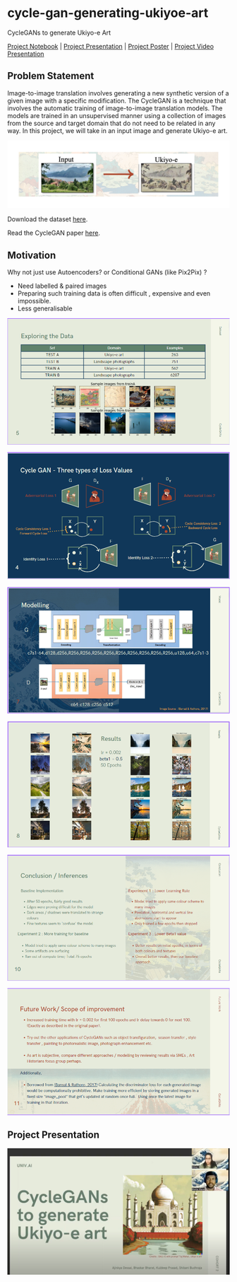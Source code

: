 # cycle-gan-generating-ukiyoe-art
CycleGANs to generate Ukiyo-e Art

[Project Notebook](https://colab.research.google.com/drive/1SljAM52fu1ZmW2LJc3Hoq5PpVAXQPvpM?usp=sharing) | [Project Presentation](https://drive.google.com/file/d/1yYP2Y22v2nWPcPaygBM5MaAWIyR8G_RD/view?usp=sharing)  | [Project Poster](https://drive.google.com/file/d/1TVO_Sf3i9OWk3FhskLIWxXRCYyrIkaZY/view?usp=sharing)  | [Project Video Presentation](https://drive.google.com/file/d/1QJ79OLgbd-4E5_kyHp9Sebvb1ydVhX5L/view?usp=sharing)

## Problem Statement

Image-to-image translation involves generating a new synthetic version of a given image with a specific modification. The CycleGAN is a technique that involves the automatic training of image-to-image translation models. The models are trained in an unsupervised manner using a collection of images from the source and target domain that do not need to be related in any way. In this project, we will take in an input image and generate Ukiyo-e art.

![input_to_output](https://github.com/bhaskarbharat/cycle-gan-generating-ukiyoe-art/raw/main/images/input_to_output.png)

Download the dataset [here](https://people.eecs.berkeley.edu/~taesung_park/CycleGAN/datasets/ukiyoe2photo.zip).

Read the CycleGAN paper [here](https://www.cs.cmu.edu/~junyanz/projects/CycleGAN/CycleGAN.pdf).

## Motivation

Why not just use Autoencoders? or Conditional GANs (like Pix2Pix) ?
- Need labelled & paired images
- Preparing such training data is often difficult , expensive and even impossible. 
- Less generalisable

![dataset](https://github.com/bhaskarbharat/cycle-gan-generating-ukiyoe-art/raw/main/images/dataset.png)

![cycleGAN_losses](https://github.com/bhaskarbharat/cycle-gan-generating-ukiyoe-art/raw/main/images/cycleGAN_losses.png)

![model_architecture](https://github.com/bhaskarbharat/cycle-gan-generating-ukiyoe-art/raw/main/images/model_architecture.png)

![results](https://github.com/bhaskarbharat/cycle-gan-generating-ukiyoe-art/raw/main/images/results.png)

![conclusions](https://github.com/bhaskarbharat/cycle-gan-generating-ukiyoe-art/raw/main/images/conclusions.png)

![future_work](https://github.com/bhaskarbharat/cycle-gan-generating-ukiyoe-art/raw/main/images/future_work.png)

## Project Presentation
[![project presentation](https://github.com/bhaskarbharat/cycle-gan-generating-ukiyoe-art/raw/main/images/video_screenshot.png)](https://drive.google.com/file/d/1QJ79OLgbd-4E5_kyHp9Sebvb1ydVhX5L/view?usp=sharing)
